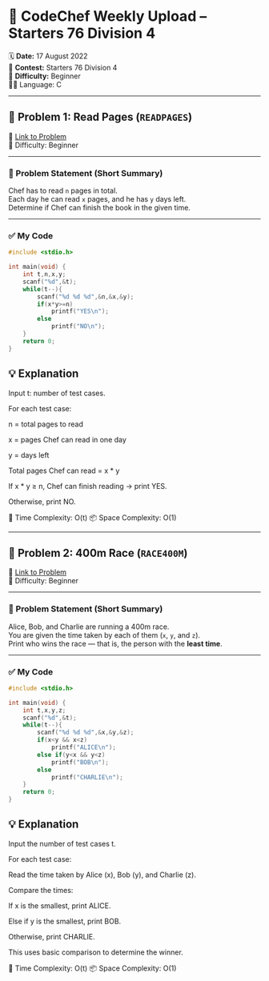 # 🚀 CodeChef Weekly Upload – Starters 76 Division 4

🗓️ **Date:** 17 August 2022  
📁 **Contest:** Starters 76 Division 4  
🎯 **Difficulty:** Beginner  
👨‍💻 Language: C

---

## 🧩 Problem 1: Read Pages (`READPAGES`)
🔗 [Link to Problem](https://www.codechef.com/problems/READPAGES)  
🚩 Difficulty: Beginner

---

### 📝 Problem Statement (Short Summary)

Chef has to read `n` pages in total.  
Each day he can read `x` pages, and he has `y` days left.  
Determine if Chef can finish the book in the given time.

---

### ✅ My Code

```c
#include <stdio.h>

int main(void) {
    int t,n,x,y;
    scanf("%d",&t);
    while(t--){
        scanf("%d %d %d",&n,&x,&y);
        if(x*y>=n)
            printf("YES\n");
        else
            printf("NO\n");
    }
    return 0;
}
```
## 💡 Explanation
Input t: number of test cases.

For each test case:

n = total pages to read

x = pages Chef can read in one day

y = days left

Total pages Chef can read = x * y

If x * y ≥ n, Chef can finish reading → print YES.

Otherwise, print NO.

🧠 Time Complexity: O(t)
📦 Space Complexity: O(1)

---

## 🧩 Problem 2: 400m Race (`RACE400M`)
🔗 [Link to Problem](https://www.codechef.com/problems/RACE400M)  
🚩 Difficulty: Beginner

---

### 📝 Problem Statement (Short Summary)

Alice, Bob, and Charlie are running a 400m race.  
You are given the time taken by each of them (`x`, `y`, and `z`).  
Print who wins the race — that is, the person with the **least time**.

---

### ✅ My Code

```c
#include <stdio.h>

int main(void) {
    int t,x,y,z;
    scanf("%d",&t);
    while(t--){
        scanf("%d %d %d",&x,&y,&z);
        if(x<y && x<z)
            printf("ALICE\n");
        else if(y<x && y<z)
            printf("BOB\n");
        else
            printf("CHARLIE\n");
    }
    return 0;
}
```
## 💡 Explanation
Input the number of test cases t.

For each test case:

Read the time taken by Alice (x), Bob (y), and Charlie (z).

Compare the times:

If x is the smallest, print ALICE.

Else if y is the smallest, print BOB.

Otherwise, print CHARLIE.

This uses basic comparison to determine the winner.

🧠 Time Complexity: O(t)
📦 Space Complexity: O(1)
